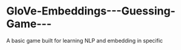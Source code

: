 # GloVe-Embeddings---Guessing-Game---
A basic game built for learning NLP and embedding in specific
